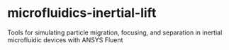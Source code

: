 # microfluidics-inertial-lift
 Tools for simulating particle migration, focusing, and separation in inertial microfluidic devices with ANSYS Fluent
